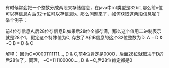 有时候常会把一个整数分成两段来存储信息，在java中int类型是32bit,那么前n位可以存信息A
后32-n位可以存信息b。那么问题来了，如何获取这两段信息呢？
举个例子：

前4位存信息A,后28位存信息B,如果后28位全部存满，那么这个值用二进制表示就是28个1，假定这个特殊值为C,
存放了A和B信息的这个32位整数为D.
A = D & ~C
B = D & C

解释：
因为C=00001111111..., D & C,前4位肯定是0000，后面28位就取决于D的后28位了，同理，
~C=111100000...., D & ~C,后28位肯定都是0